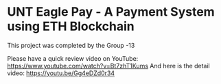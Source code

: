 # UNT Eagle Pay - A Payment System using ETH Blockchain

This project was completed by the Group -13

Please have a quick review video on YouTube: https://www.youtube.com/watch?v=Bt7zhT1Kums
And here is the detail video: https://youtu.be/Gg4eDZd0r34
